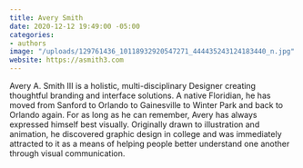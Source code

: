 ```yaml
---
title: Avery Smith
date: 2020-12-12 19:49:00 -05:00
categories:
- authors
image: "/uploads/129761436_10118932920547271_444435243124183440_n.jpg"
website: https://asmith3.com
---
```


Avery A. Smith III is a holistic, multi-disciplinary Designer creating thoughtful branding and interface solutions. A native Floridian, he has moved from Sanford to Orlando to Gainesville to Winter Park and back to Orlando again. For as long as he can remember, Avery has always expressed himself best visually. Originally drawn to illustration and animation, he discovered graphic design in college and was immediately attracted to it as a means of helping people better understand one another through visual communication.